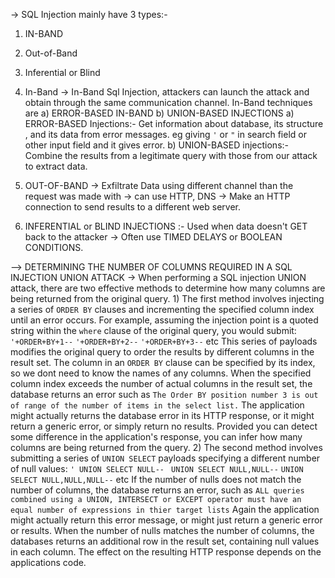 -> SQL Injection mainly have 3 types:-
1) IN-BAND
2) Out-of-Band
3) Inferential or Blind

1) In-Band -> In-Band Sql Injection, attackers can launch the attack and obtain through the same communication channel. In-Band techniques are a) ERROR-BASED IN-BAND b) UNION-BASED INJECTIONS
 a) ERROR-BASED Injections:- Get information about database, its structure , and its data from error messages. eg giving `'` or `"` in search field or other input field and it gives error.
 b) UNION-BASED injections:- Combine the results from a legitimate query with those from our attack to extract data.

2) OUT-OF-BAND -> Exfiltrate Data using different channel than the request was made with -> can use HTTP, DNS -> Make an HTTP connection to send results to a different web server.
3) INFERENTIAL or BLIND INJECTIONS :- Used when data doesn't GET back to the attacker -> Often use TIMED DELAYS or BOOLEAN CONDITIONS.


--> DETERMINING THE NUMBER OF COLUMNS REQUIRED IN A SQL INJECTION UNION ATTACK
    -> When performing a SQL injection UNION attack, there are two effective methods to determine how many columns are being returned from the original query.
    1) The first method involves injecting a series of `ORDER BY` clauses and incrementing the specified column index until an error occurs. For example, assuming the injection point is a quoted string within the `where` clause of the original query, you would submit:
      `'+ORDER+BY+1--`
      `'+ORDER+BY+2--`
      `'+ORDER+BY+3--`
      etc
            This series of payloads modifies the original query to order the results by different columns in the result set. The column in an `ORDER BY` clause can be specified by its index, so we dont need to know the names of any columns.  When the specified column index exceeds the number of actual columns in the result set, the database returns an error such as `The Order BY position number 3 is out of range of the number of items in the select list.`
            The application  might actually returns the database error in its HTTP response, or it might return a generic error, or simply return no results. Provided you can detect some difference in the application's response, you can infer how many columns are being returned from the query.
    2) The second method involves submitting a series of `UNION SELECT` payloads specifying a different number of null values:
          `' UNION SELECT NULL--`
          ` UNION SELECT NULL,NULL--`
          `UNION SELECT NULL,NULL,NULL--`
          etc
          If the number of nulls does not match the number of columns, the database returns an error, such as `ALL queries combined using a UNION, INTERSECT or EXCEPT operator must have an equal number of expressions in thier target lists`
          Again the application might actually return this error message, or might just return a generic error or results. When the number of nulls matches the number of columns, the databases returns an additional row in the result set, containing null values in each column. The effect on the resulting HTTP response depends on the applications code.